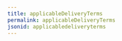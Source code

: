 ```yaml
---
title: applicableDeliveryTerms
permalink: applicableDeliveryTerms
jsonid: applicabledeliveryterms
---
```

